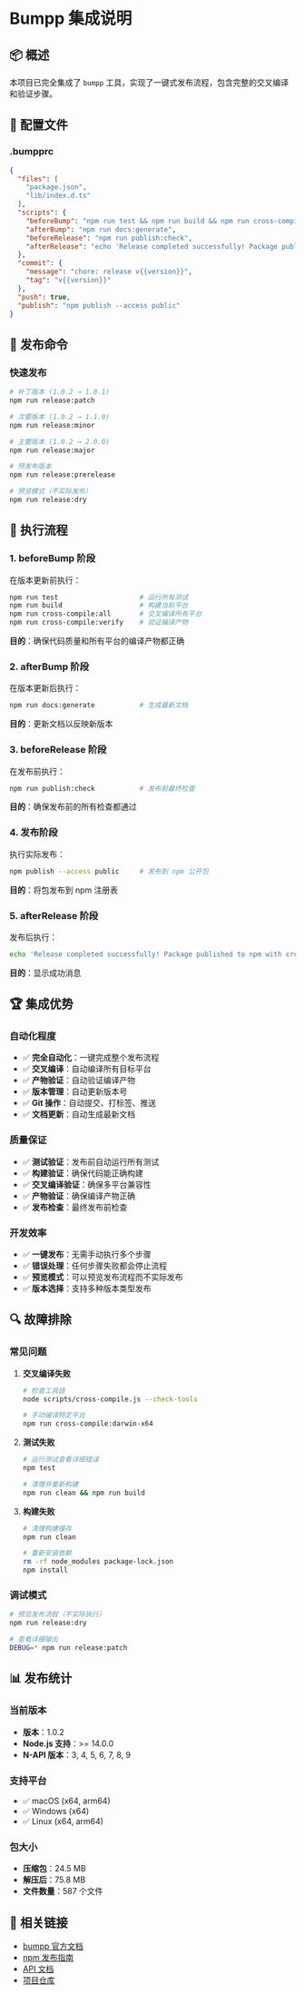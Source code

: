# Bumpp 集成说明

## 📦 概述

本项目已完全集成了 `bumpp` 工具，实现了一键式发布流程，包含完整的交叉编译和验证步骤。

## 🔧 配置文件

### .bumpprc

```json
{
  "files": [
    "package.json",
    "lib/index.d.ts"
  ],
  "scripts": {
    "beforeBump": "npm run test && npm run build && npm run cross-compile:all && npm run cross-compile:verify",
    "afterBump": "npm run docs:generate",
    "beforeRelease": "npm run publish:check",
    "afterRelease": "echo 'Release completed successfully! Package published to npm with cross-compiled binaries.'"
  },
  "commit": {
    "message": "chore: release v{{version}}",
    "tag": "v{{version}}"
  },
  "push": true,
  "publish": "npm publish --access public"
}
```

## 🚀 发布命令

### 快速发布

```bash
# 补丁版本 (1.0.2 → 1.0.1)
npm run release:patch

# 次要版本 (1.0.2 → 1.1.0)
npm run release:minor

# 主要版本 (1.0.2 → 2.0.0)
npm run release:major

# 预发布版本
npm run release:prerelease

# 预览模式（不实际发布）
npm run release:dry
```

## 🔄 执行流程

### 1. beforeBump 阶段

在版本更新前执行：

```bash
npm run test                    # 运行所有测试
npm run build                   # 构建当前平台
npm run cross-compile:all       # 交叉编译所有平台
npm run cross-compile:verify    # 验证编译产物
```

**目的**：确保代码质量和所有平台的编译产物都正确

### 2. afterBump 阶段

在版本更新后执行：

```bash
npm run docs:generate           # 生成最新文档
```

**目的**：更新文档以反映新版本

### 3. beforeRelease 阶段

在发布前执行：

```bash
npm run publish:check           # 发布前最终检查
```

**目的**：确保发布前的所有检查都通过

### 4. 发布阶段

执行实际发布：

```bash
npm publish --access public     # 发布到 npm 公开包
```

**目的**：将包发布到 npm 注册表

### 5. afterRelease 阶段

发布后执行：

```bash
echo 'Release completed successfully! Package published to npm with cross-compiled binaries.'
```

**目的**：显示成功消息

## 🏆 集成优势

### 自动化程度

- ✅ **完全自动化**：一键完成整个发布流程
- ✅ **交叉编译**：自动编译所有目标平台
- ✅ **产物验证**：自动验证编译产物
- ✅ **版本管理**：自动更新版本号
- ✅ **Git 操作**：自动提交、打标签、推送
- ✅ **文档更新**：自动生成最新文档

### 质量保证

- ✅ **测试验证**：发布前自动运行所有测试
- ✅ **构建验证**：确保代码能正确构建
- ✅ **交叉编译验证**：确保多平台兼容性
- ✅ **产物验证**：确保编译产物正确
- ✅ **发布检查**：最终发布前检查

### 开发效率

- ✅ **一键发布**：无需手动执行多个步骤
- ✅ **错误处理**：任何步骤失败都会停止流程
- ✅ **预览模式**：可以预览发布流程而不实际发布
- ✅ **版本选择**：支持多种版本类型发布

## 🔍 故障排除

### 常见问题

1. **交叉编译失败**
   ```bash
   # 检查工具链
   node scripts/cross-compile.js --check-tools
   
   # 手动编译特定平台
   npm run cross-compile:darwin-x64
   ```

2. **测试失败**
   ```bash
   # 运行测试查看详细错误
   npm test
   
   # 清理并重新构建
   npm run clean && npm run build
   ```

3. **构建失败**
   ```bash
   # 清理构建缓存
   npm run clean
   
   # 重新安装依赖
   rm -rf node_modules package-lock.json
   npm install
   ```

### 调试模式

```bash
# 预览发布流程（不实际执行）
npm run release:dry

# 查看详细输出
DEBUG=* npm run release:patch
```

## 📊 发布统计

### 当前版本

- **版本**：1.0.2
- **Node.js 支持**：>= 14.0.0
- **N-API 版本**：3, 4, 5, 6, 7, 8, 9

### 支持平台

- ✅ macOS (x64, arm64)
- ✅ Windows (x64)
- ✅ Linux (x64, arm64)

### 包大小

- **压缩包**：24.5 MB
- **解压后**：75.8 MB
- **文件数量**：587 个文件

## 🔗 相关链接

- [bumpp 官方文档](https://github.com/antfu/bumpp)
- [npm 发布指南](docs/NPM_PUBLISH_GUIDE.md)
- [API 文档](docs/API.md)
- [项目仓库](https://github.com/pixFlowTeam/librawspeed)
